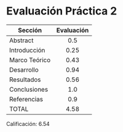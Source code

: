 # Evaluación Práctica 2

| Sección       | Evaluación    | 
| ------------- |:-------------:|
| Abstract 		| 0.5 |
| Introducción 	| 0.25|
| Marco Teórico | 0.43|
| Desarrollo 	| 0.94|
| Resultados 	| 0.56|
| Conclusiones 	| 1.0|
| Referencias 	| 0.9|
| TOTAL 		| 4.58|

Calificación: 6.54

